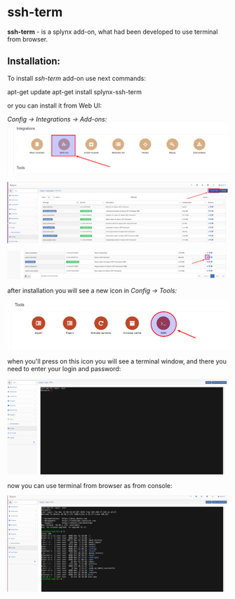 **ssh-term**
========
**ssh-term** - is a splynx add-on, what had been developed to use  terminal from browser.

Installation:
------------
To install *ssh-term* add-on use next commands:

apt-get update
apt-get install splynx-ssh-term

or you can install it from Web UI:

*Config → Integrations → Add-ons:*
![(image)](0.png)

![(image)](1.png)

![(image)](2.png)

after installation you will see a new icon in *Config → Tools:*

![(image)](3.png)

when you'll press on this icon you will see a terminal window, and there you need to enter your login and password:

![(image)](4.png)

now you can use terminal from browser as from console:

![(image)](5.png)

